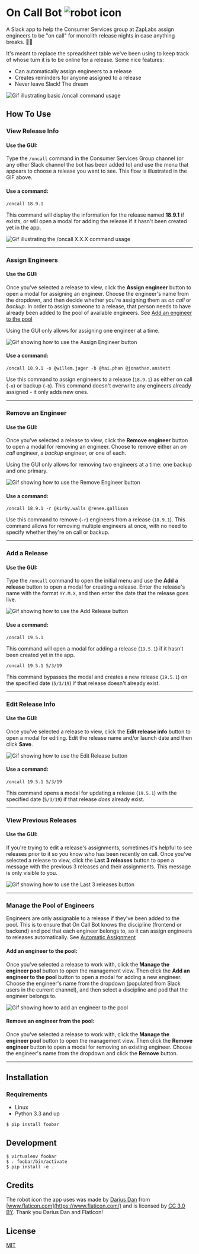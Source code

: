 # On Call Bot ![robot icon](https://i.imgur.com/WoiMaxP.png)

A Slack app to help the Consumer Services group at ZapLabs assign engineers to be "on call" for monolith release nights in case anything breaks. 🤙🤖

It's meant to replace the spreadsheet table we've been using to keep track of whose turn it is to be online for a release. Some nice features:
* Can automatically assign engineers to a release
* Creates reminders for anyone assigned to a release
* Never leave Slack! The dream

![Gif illustrating basic /oncall command usage](http://i.imgur.com/rounAl8.gif)

## How To Use

### View Release Info

#### Use the GUI:

Type the `/oncall` command in the Consumer Services Group channel (or any other Slack channel the bot has been added to) and use the menu that appears to choose a release you want to see. This flow is illustrated in the GIF above.

#### Use a command:

`/oncall 18.9.1`

This command will display the information for the release named **18.9.1** if exists, or will open a modal for adding the release if it hasn't been created yet in the app.

![Gif illustrating the /oncall X.X.X command usage](http://i.imgur.com/iNDGfsl.gif)

---

### Assign Engineers

#### Use the GUI:

Once you've selected a release to view, click the **Assign engineer** button to open a modal for assigning an engineer. Choose the engineer's name from the dropdown, and then decide whether you're assigning them as _on call_ or _backup_. In order to assign someone to a release, that person needs to have already been added to the pool of available engineers. See [Add an engineer to the pool](#add-an-engineer-to-the-pool)

Using the GUI only allows for assigning one engineer at a time.

![Gif showing how to use the Assign Engineer button](http://i.imgur.com/1HmOZ8c.gif)

#### Use a command:

`/oncall 18.9.1 -o @willem.jager -b @hai.phan @jonathan.anstett`

Use this command to assign engineers to a release (`18.9.1`) as either on call (`-o`) or backup (`-b`). This command doesn't overwrite any engineers already assigned - it only adds new ones.

---

### Remove an Engineer 

#### Use the GUI:

Once you've selected a release to view, click the **Remove engineer** button to open a modal for removing an engineer. Choose to remove either an _on call_ engineer, a _backup_ engineer, or one of each.

Using the GUI only allows for removing two engineers at a time: one backup and one primary.

![Gif showing how to use the Remove Engineer button](http://i.imgur.com/kfPIohU.gif)

#### Use a command:

`/oncall 18.9.1 -r @kirby.walls @renee.gallison`

Use this command to remove (`-r`) engineers from a release (`18.9.1`). This command allows for removing multiple engineers at once, with no need to specify whether they're on call or backup.

---

### Add a Release

#### Use the GUI:

Type the `/oncall` command to open the initial menu and use the **Add a release** button to open a modal for creating a release. Enter the release's name with the format `YY.M.X`, and then enter the date that the release goes live.

![Gif showing how to use the Add Release button](http://i.imgur.com/OZHgc3A.gif)

#### Use a command:

`/oncall 19.5.1`

This command will open a modal for adding a release (`19.5.1`) if it hasn't been created yet in the app.

`/oncall 19.5.1 5/3/19`

This command bypasses the modal and creates a new release (`19.5.1`) on the specified date (`5/3/19`) if that release doesn't already exist.

---

### Edit Release Info

#### Use the GUI:

Once you've selected a release to view, click the **Edit release info** button to open a modal for editing. Edit the release name and/or launch date and then click **Save**.

![Gif showing how to use the Edit Release button](http://i.imgur.com/OG4seE9.gif)

#### Use a command:

`/oncall 19.5.1 5/3/19`

This command opens a modal for updating a release (`19.5.1`) with the specified date (`5/3/19`) if that release _does_ already exist.

---

### View Previous Releases

#### Use the GUI:

If you're trying to edit a release's assignments, sometimes it's helpful to see releases prior to it so you know who has been recently on call. Once you've selected a release to view, click the **Last 3 releases** button to open a message with the previous 3 releases and their assignments. This message is only visible to you.

![Gif showing how to use the Last 3 releases button](http://i.imgur.com/7UzYvoX.gif)

---

### Manage the Pool of Engineers

Engineers are only assignable to a release if they've been added to the pool. This is to ensure that On Call Bot knows the discipline (frontend or backend) and pod that each engineer belongs to, so it can assign engineers to releases automatically. See [Automatic Assignment](#automatic-assignment)

#### Add an engineer to the pool:

Once you've selected a release to work with, click the **Manage the engineer pool** button to open the management view. Then click the **Add an engineer to the pool** button to open a modal for adding a new engineer. Choose the engineer's name from the dropdown (populated from Slack users in the current channel), and then select a discipline and pod that the engineer belongs to.

![Gif showing how to add an engineer to the pool](http://i.imgur.com/QgX7zE4.gif)

#### Remove an engineer from the pool:

Once you've selected a release to work with, click the **Manage the engineer pool** button to open the management view. Then click the **Remove engineer** button to open a modal for removing an existing engineer. Choose the engineer's name from the dropdown and click the **Remove** button.

---

## Installation

### Requirements
* Linux
* Python 3.3 and up

`$ pip install foobar`

## Development
```
$ virtualenv foobar
$ . foobar/bin/activate
$ pip install -e .
```

## Credits
The robot icon the app uses was made by [Darius Dan](https://www.flaticon.com/authors/darius-dan) from [www.flaticon.com](https://www.flaticon.com/) and is licensed by [CC 3.0 BY](http://creativecommons.org/licenses/by/3.0/). Thank you Darius Dan and FlatIcon!

## License
[MIT](https://choosealicense.com/licenses/mit/)